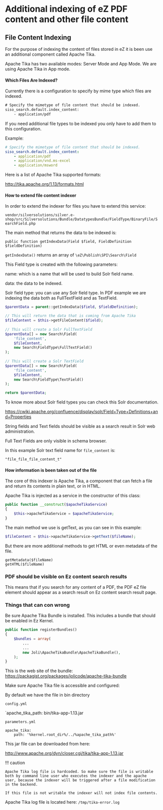 # Additional indexing of eZ PDF content and other file content

## File Content Indexing

For the purpose of indexing the content of files stored in eZ it is been use an additional component called Apache Tika.

Apache Tika has two available modes: Server Mode and App Mode. We are using Apache Tika in App mode.

#### Which Files Are Indexed?

Currently there is a configuration to specify by mime type which files are indexed.

``` xml
# Specify the mimetype of file content that should be indexed.
siso_search.default.index_content:
    - application/pdf
```

If you need additional file types to be indexed you only have to add them to this configuration.

Example:

``` yaml
# Specify the mimetype of file content that should be indexed.
siso_search.default.index_content:
    - application/pdf
    - application/vnd.ms-excel
    - application/msword
```

Here is a list of Apache Tika supported formats:

http://tika.apache.org/1.13/formats.html

#### How to extend file content indexer

In order to extend the indexer for files you have to extend this service:

`vendor/silversolutions/silver.e-shop/src/Silversolutions/Bundle/DatatypesBundle/FieldType/BinaryFile/SearchField.php`

The main method that returns the data to be indexed is:

``` 
public function getIndexData(Field $field, FieldDefinition $fieldDefinition)
```

`getIndexData()` returns an array of `\eZ\Publish\SPI\Search\Field`

This Field type is created with the following parameters:

name: which is a name that will be used to build Solr field name.

data: the data to be indexed.

Solr field type: you can use any Solr field type. In PDF example we are indexing the data both as FullTextField and as TextField.

``` php
$parentData = parent::getIndexData($field, $fieldDefinition);

// This will return the data that is coming from Apache Tika
$fileContent = $this->getFileContent($field);
 
// This will create a Solr FullTextField
$parentData[] = new Search\Field(
    'file_content',
    $fileContent,
    new Search\FieldType\FullTextField()
);
 
// This will create a Solr TextField
$parentData[] = new Search\Field(
    'file_content',
    $fileContent,
    new Search\FieldType\TextField()
);

return $parentData;
```

To know more about Solr field types you can check this Solr documentation.

https://cwiki.apache.org/confluence/display/solr/Field+Type+Definitions+and+Properties

String fields and Text fields should be visible as a search result in Solr web administration.

Full Text Fields are only visible in schema browser.

In this example Solr text field name for `file_content` is:

```
"file_file_file_content_t"
```

#### How information is been taken out of the file

The core of this indexer is Apache Tika, a component that can fetch a file and return its contents in plain text, or in HTML.

Apache Tika is injected as a service in the constructor of this class:

``` php
public function __construct($apacheTikaService)
{
    $this->apacheTikaService = $apacheTikaService;
}
```

The main method we use is getText, as you can see in this example:

``` php
$fileContent = $this->apacheTikaService->getText($fileName);
```

But there are more additional methods to get HTML or even metadata of the file.

``` 
getMetadata($fileName)
getHTML($fileName)
```

### PDF should be visible on Ez content search results

This means that if you search for any content of a PDF, the PDF eZ file element should appear as a search result on Ez content search result page.

### Things that can con wrong

Be sure Apache Tika Bundle is installed. This includes a bundle that should be enabled in Ez Kernel.

``` php
public function registerBundles()
{
    $bundles = array(
        ...
        ...
        new Joli\ApacheTikaBundle\ApacheTikaBundle(),
    );
}
```

This is the web site of the bundle: https://packagist.org/packages/jolicode/apache-tika-bundle

Make sure Apache Tika file is accessible and configured:

By default we have the file in bin directory

`config.yml`

`apache_tika_path: bin/tika-app-1.13.jar

`parameters.yml`

```
apache_tika: 
    path: '%kernel.root_dir%/../%apache_tika_path%'
```

This jar file can be downloaded from here:

http://www.apache.org/dyn/closer.cgi/tika/tika-app-1.13.jar

!!! caution

    Apache Tika log file is hardcoded. So make sure the file is writable both by command line user who executes the indexer and the apache user, because the indexer will be triggered after a file modification in the backend.

    If this file is not writable the indexer will not index file contents.

Apache Tika log file is located here: `/tmp/tika-error.log`
